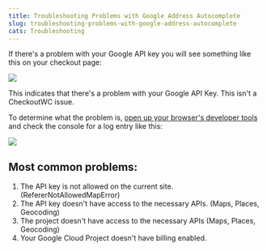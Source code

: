 ```yaml
---
title: Troubleshooting Problems with Google Address Autocomplete
slug: troubleshooting-problems-with-google-address-autocomplete
cats: Troubleshooting
---
```



  <p>
    If there's a problem with your Google API key you will see something like this on your checkout page:
  </p>
  <p>
    <img src="https://s3.amazonaws.com/helpscout.net/docs/assets/5bdde2822c7d3a01757ac42e/images/6202a5dad86136157d9a20d3/file-oDNJ7yjouK.png" />
  </p>
  <p>
    This indicates that there's a problem with your Google API Key. This isn't a CheckoutWC issue.&nbsp;
  </p>
  <p>
    To determine what the problem is, <a href="https://cfw.test/documentation/how-to-access-your-browsers-developer-tools-for-debugging" target="_blank">open up your browser's developer tools</a> and check the console for a log entry like this:
  </p>
  <p>
    <img src="https://s3.amazonaws.com/helpscout.net/docs/assets/5bdde2822c7d3a01757ac42e/images/6202a73b68cd260cc2d38faf/file-APMTqS5on6.png" />
  </p>
  <h2>
    Most common problems:
  </h2>
  <ol>
    <li>The API key is not allowed on the current site. (RefererNotAllowedMapError)
    </li>
    <li>The API key doesn't have access to the necessary APIs. (Maps, Places, Geocoding)
    </li>
    <li>The project doesn't have access to the necessary APIs (Maps, Places, Geocoding)
    </li>
    <li>Your Google Cloud Project doesn't have billing enabled.
    </li>
  </ol>

